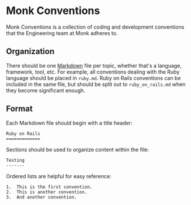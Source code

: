 Monk Conventions
================

Monk Conventions is a collection of coding and development conventions that the
Engineering team at Monk adheres to.

Organization
------------

There should be one [Markdown](https://help.github.com/articles/github-flavored-markdown)
file per topic, whether that's a language, framework, tool, etc. For example,
all conventions dealing with the Ruby language should be placed in `ruby.md`.
Ruby on Rails conventions can be included in the same file, but should be split
out to `ruby_on_rails.md` when they become significant enough.

Format
------

Each Markdown file should begin with a title header:

```
Ruby on Rails
=============
```

Sections should be used to organize content within the file:

```
Testing
-------
```

Ordered lists are helpful for easy reference:

```
1.  This is the first convention.
2.  This is another convention.
3.  And another convention.
```
